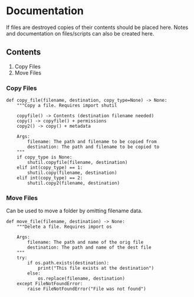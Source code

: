 # Documentation

If files are destroyed copies of their contents should be placed here. Notes and
documentation on files/scripts can also be created here.

## Contents

1. Copy Files
2. Move Files

### Copy Files

```python3
def copy_file(filename, destination, copy_type=None) -> None:
    """Copy a file. Requires import shutil

    copyfile() -> Contents (destination filename needed)
    copy() -> copyfile() + permissions
    copy2() -> copy() + metadata

    Args:
        filename: The path and filename to be copied from
        destination: The path and filename to be copied to
    """
    if copy_type is None:
        shutil.copyfile(filename, destination)
    elif int(copy_type) == 1:
        shutil.copy(filename, destination)
    elif int(copy_type) == 2:
        shutil.copy2(filename, destination)
```

### Move Files

Can be used to move a folder by omitting filename data.

```python3
def move_file(filename, destination) -> None:
    """Delete a file. Requires import os

    Args:
        filename: The path and name of the orig file
        destination: The path and name of the dest file
    """
    try:
        if os.path.exists(destination):
            print("This file exists at the destination")
        else:
            os.replace(filename, destination)
    except FileNotFoundError:
        raise FileNotFoundError("File was not found")
```
